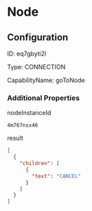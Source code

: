 # Node
## Configuration
ID:  eq7gbyti2l

Type: CONNECTION 

CapabilityName: goToNode






### Additional Properties
nodeInstanceId
```string 
4m767nsx46
```


result
```json 
[
  {
    "children": [
      {
        "text": "CANCEL"
      }
    ]
  }
]
```




